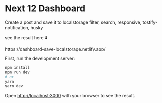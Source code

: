 # Next 12 Dashboard 
Create a post and save it to localstorage
filter, search, responsive, tostify-notification, husky

see the result here ⬇️

https://dashboard-save-localstorage.netlify.app/

First, run the development server:

```bash
npm install
npm run dev
# or
yarn
yarn dev
```

Open [http://localhost:3000](http://localhost:3000) with your browser to see the result.
